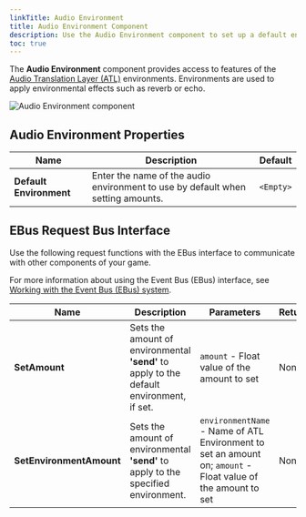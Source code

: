 ```yaml
---
linkTitle: Audio Environment
title: Audio Environment Component
description: Use the Audio Environment component to set up a default environment for an entity in Open 3D Engine.
toc: true
---
```


The **Audio Environment** component provides access to features of the [Audio Translation Layer (ATL)](/docs/user-guide/interactivity/audio/audio-translation-layer) environments. Environments are used to apply environmental effects such as reverb or echo.

![Audio Environment component](/images/user-guide/component/audio/component-audio-environment1.png)

## Audio Environment Properties

| Name | Description | Default |
|------|-------------|---------|
| **Default Environment** | Enter the name of the audio environment to use by default when setting amounts. | `<Empty>` |

## EBus Request Bus Interface

Use the following request functions with the EBus interface to communicate with other components of your game.

For more information about using the Event Bus (EBus) interface, see [Working with the Event Bus (EBus) system](/docs/user-guide/programming/messaging/ebus/).

| Name | Description | Parameters | Return | Scriptable |
|------|-------------|------------|--------|------------|
| **SetAmount** | Sets the amount of environmental **'send'** to apply to the default environment, if set. | `amount` - Float value of the amount to set | None | Yes |
| **SetEnvironmentAmount** | Sets the amount of environmental **'send'** to apply to the specified environment. | `environmentName` - Name of ATL Environment to set an amount on; `amount` - Float value of the amount to set | None | Yes |